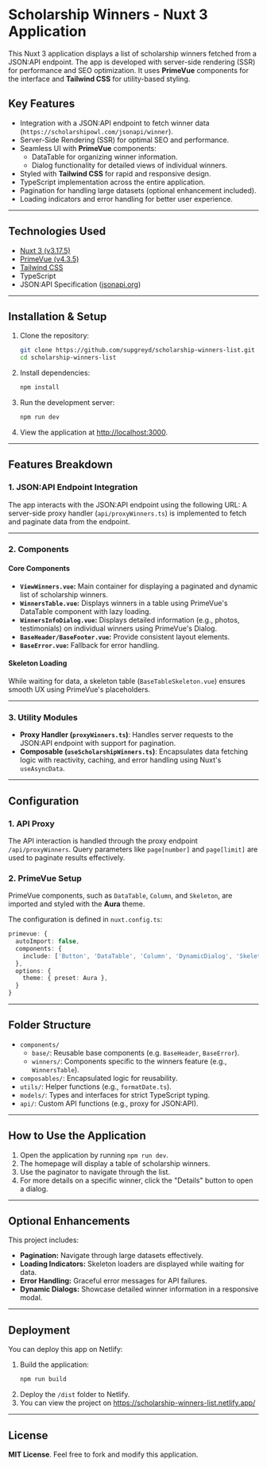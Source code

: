 # Scholarship Winners - Nuxt 3 Application

This Nuxt 3 application displays a list of scholarship winners fetched from a JSON:API endpoint. The app is developed with server-side rendering (SSR) for performance and SEO optimization. It uses **PrimeVue** components for the interface and **Tailwind CSS** for utility-based styling.

## Key Features

- Integration with a JSON:API endpoint to fetch winner data (`https://scholarshipowl.com/jsonapi/winner`).
- Server-Side Rendering (SSR) for optimal SEO and performance.
- Seamless UI with **PrimeVue** components:
    - DataTable for organizing winner information.
    - Dialog functionality for detailed views of individual winners.
- Styled with **Tailwind CSS** for rapid and responsive design.
- TypeScript implementation across the entire application.
- Pagination for handling large datasets (optional enhancement included).
- Loading indicators and error handling for better user experience.

---

## Technologies Used

- [Nuxt 3 (v3.17.5)](https://nuxt.com/)
- [PrimeVue (v4.3.5)](https://primevue.org)
- [Tailwind CSS](https://tailwindcss.com)
- TypeScript
- JSON:API Specification ([jsonapi.org](https://jsonapi.org/))

---

## Installation & Setup

1. Clone the repository:
   ```bash
   git clone https://github.com/supgreyd/scholarship-winners-list.git
   cd scholarship-winners-list
   ```

2. Install dependencies:
   ```bash
   npm install
   ```

3. Run the development server:
   ```bash
   npm run dev
   ```

4. View the application at [http://localhost:3000](http://localhost:3000).

---

## Features Breakdown

### **1. JSON:API Endpoint Integration**
The app interacts with the JSON:API endpoint using the following URL:
A server-side proxy handler (`api/proxyWinners.ts`) is implemented to fetch and paginate data from the endpoint.

---

### **2. Components**
#### **Core Components**
- **`ViewWinners.vue`:** Main container for displaying a paginated and dynamic list of scholarship winners.
- **`WinnersTable.vue`:** Displays winners in a table using PrimeVue's DataTable component with lazy loading.
- **`WinnersInfoDialog.vue`:** Displays detailed information (e.g., photos, testimonials) on individual winners using PrimeVue's Dialog.
- **`BaseHeader/BaseFooter.vue`:** Provide consistent layout elements.
- **`BaseError.vue`:** Fallback for error handling.

#### **Skeleton Loading**
While waiting for data, a skeleton table (`BaseTableSkeleton.vue`) ensures smooth UX using PrimeVue's placeholders.

---

### **3. Utility Modules**
- **Proxy Handler (`proxyWinners.ts`)**:
  Handles server requests to the JSON:API endpoint with support for pagination.
- **Composable (`useScholarshipWinners.ts`)**:
  Encapsulates data fetching logic with reactivity, caching, and error handling using Nuxt's `useAsyncData`.

---

## Configuration

### **1. API Proxy**
The API interaction is handled through the proxy endpoint `/api/proxyWinners`. Query parameters like `page[number]` and `page[limit]` are used to paginate results effectively.

### **2. PrimeVue Setup**
PrimeVue components, such as `DataTable`, `Column`, and `Skeleton`, are imported and styled with the **Aura** theme.

The configuration is defined in `nuxt.config.ts`:
```typescript
primevue: {
  autoImport: false,
  components: {
    include: ['Button', 'DataTable', 'Column', 'DynamicDialog', 'Skeleton'],
  },
  options: {
    theme: { preset: Aura },
  }
}
```

---

## Folder Structure

- `components/`
    - `base/`: Reusable base components (e.g. `BaseHeader`, `BaseError`).
    - `winners/`: Components specific to the winners feature (e.g., `WinnersTable`).
- `composables/`: Encapsulated logic for reusability.
- `utils/`: Helper functions (e.g., `formatDate.ts`).
- `models/`: Types and interfaces for strict TypeScript typing.
- `api/`: Custom API functions (e.g., proxy for JSON:API).

---

## How to Use the Application

1. Open the application by running `npm run dev`.
2. The homepage will display a table of scholarship winners.
3. Use the paginator to navigate through the list.
4. For more details on a specific winner, click the "Details" button to open a dialog.

---

## Optional Enhancements

This project includes:
- **Pagination:** Navigate through large datasets effectively.
- **Loading Indicators:** Skeleton loaders are displayed while waiting for data.
- **Error Handling:** Graceful error messages for API failures.
- **Dynamic Dialogs:** Showcase detailed winner information in a responsive modal.

---

## Deployment

You can deploy this app on Netlify:
1. Build the application:
   ```bash
   npm run build
   ```
2. Deploy the `/dist` folder to Netlify.
3. You can view the project on https://scholarship-winners-list.netlify.app/

---

## License

**MIT License**. Feel free to fork and modify this application.
